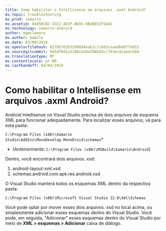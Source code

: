 ```yaml
---
title: Como habilitar o Intellisense em arquivos .axml Android?
ms.topic: troubleshooting
ms.prod: xamarin
ms.assetid: 84850CB2-1CE2-4D3F-BD01-6B3B033F5A4C
ms.technology: xamarin-android
author: mgmclemore
ms.author: mamcle
ms.date: 03/09/2018
ms.openlocfilehash: 8278576355299894eab1c7c6d3ceaadb607fe915
ms.sourcegitcommit: 945df041e2180cb20af08b83cc703ecd1aedc6b0
ms.translationtype: MT
ms.contentlocale: pt-BR
ms.lasthandoff: 04/04/2018
---
```

# <a name="how-do-i-enable-intellisense-in-android-axml-files"></a>Como habilitar o Intellisense em arquivos .axml Android?

Android Intellisense no Visual Studio precisa de dois arquivos de esquema XML para funcionar adequadamente. Para localizar esses arquivos, vá para esta pasta:

`C:\Program Files (x86)\Xamarin Studio\AddIns\MonoDevelop.MonoDroid\schemas`*

* (Anteriormente: `C:\Program Files (x86)\MSBuild\Xamarin\Android`)

Dentro, você encontrará dois arquivos. xsd:

1. android-layout-xml.xsd
2. schemas.android.com.apk.res.android.xsd

O Visual Studio manterá todos os esquemas XML dentro da respectiva pasta:

`C:\Program Files (x86)\Microsoft Visual Studio 12.0\Xml\Schemas`

Você pode optar por mover esses dois arquivos. xsd no local acima, ou simplesmente adicionar esses esquemas dentro do Visual Studio. Você pode, em seguida, "Adicionar" esses esquemas dentro do Visual Studio por meio de **XML > esquemas > Adicionar** caixa de diálogo.







